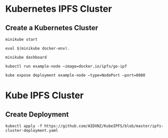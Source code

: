 # Kubernetes IPFS Cluster

## Create a Kubernetes Cluster

`minikube start`

`eval $(minikube docker-env).`

`minikube dashboard`

`kubectl run example-node —image=docker.io/ipfs/go-ipf`

`kube expose deployment example-node —type=NodePort —port=8080` 

# Kube IPFS Cluster

## Create Deployment

``kubectl apply -f https://github.com/AIDXNZ/KubeIPFS/blob/master/ipfs-cluster-deployment.yaml``


